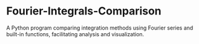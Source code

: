 # Fourier-Integrals-Comparison
A Python program comparing integration methods using Fourier series and built-in functions, facilitating analysis and visualization.
